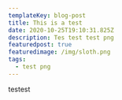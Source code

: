 ```yaml
---
templateKey: blog-post
title: This is a test
date: 2020-10-25T19:10:31.825Z
description: Tes test test png
featuredpost: true
featuredimage: /img/sloth.png
tags:
  - test png
---
```

testest